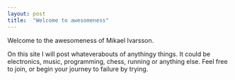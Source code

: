 ```yaml
---
layout: post
title:  "Welcome to awesomeness"
---
```

Welcome to the awesomeness of Mikael Ivarsson.

On this site I will post whateverabouts of anythingy things. It could be electronics, music, programming, chess, running or anything else. Feel free to join, or begin your journey to failure by trying.